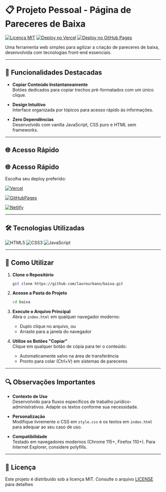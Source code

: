 
# 📋 Projeto Pessoal - Página de Pareceres de Baixa

[![Licença MIT](https://img.shields.io/badge/Licença-MIT-green.svg)](LICENSE)
[![Deploy no Vercel](https://img.shields.io/badge/Vercel-Deploy-000.svg?logo=vercel)](https://baixa-kappa.vercel.app)
[![Deploy no GitHub Pages](https://img.shields.io/badge/GitHub%20Pages-Deploy-222.svg?logo=github)](https://laurourbano.github.io/baixa/)

Uma ferramenta web simples para agilizar a criação de pareceres de baixa, desenvolvida com tecnologias front-end essenciais.

---

## 🚀 Funcionalidades Destacadas

- **Copiar Conteúdo Instantaneamente**  
  Botões dedicados para copiar trechos pré-formatados com um único clique.
  
- **Design Intuitivo**  
  Interface organizada por tópicos para acesso rápido às informações.

- **Zero Dependências**  
  Desenvolvido com vanilla JavaScript, CSS puro e HTML sem frameworks.

---

## 🌐 Acesso Rápido

## 🌐 Acesso Rápido

Escolha seu deploy preferido:

[![Vercel](https://img.shields.io/badge/🔗_Acessar_na_Vercel-00C7B7?style=for-the-badge)](https://baixaparecer.vercel.app)

[![GitHubPages](https://img.shields.io/badge/🔗_Acessar_no_GitHub-00C7B7?style=for-the-badge)](https://laurourbano.github.io/baixa/)

[![Netlify](https://img.shields.io/badge/🔗_Acessar_na_Netlify-00C7B7?style=for-the-badge)](https://baixaparecer.netlify.app)

---

## 🛠 Tecnologias Utilizadas

![HTML5](https://img.shields.io/badge/HTML5-E34F26?logo=html5&logoColor=white)
![CSS3](https://img.shields.io/badge/CSS3-1572B6?logo=css3&logoColor=white)
![JavaScript](https://img.shields.io/badge/JavaScript-F7DF1E?logo=javascript&logoColor=black)

---

## 📌 Como Utilizar

1. **Clone o Repositório**
   ```bash
   git clone https://github.com/laurourbano/baixa.git
   ```

2. **Acesse a Pasta do Projeto**
   ```bash
   cd baixa
   ```

3. **Execute o Arquivo Principal**  
   Abra o `index.html` em qualquer navegador moderno:
   - Duplo clique no arquivo, ou
   - Arraste para a janela do navegador

4. **Utilize os Botões "Copiar"**  
   Clique em qualquer botão de cópia para ter o conteúdo:
   - Automaticamente salvo na área de transferência
   - Pronto para colar (Ctrl+V) em sistemas de pareceres

---

## 🔍 Observações Importantes

- **Contexto de Uso**  
  Desenvolvido para fluxos específicos de trabalho jurídico-administrativos. Adapte os textos conforme sua necessidade.

- **Personalização**  
  Modifique livremente o CSS em `style.css` e os textos em `index.html` para adequar ao seu caso de uso.

- **Compatibilidade**  
  Testado em navegadores modernos (Chrome 115+, Firefox 110+). Para Internet Explorer, considere polyfills.

---

## 📜 Licença

Este projeto é distribuído sob a licença MIT. Consulte o arquivo [LICENSE](LICENSE) para detalhes